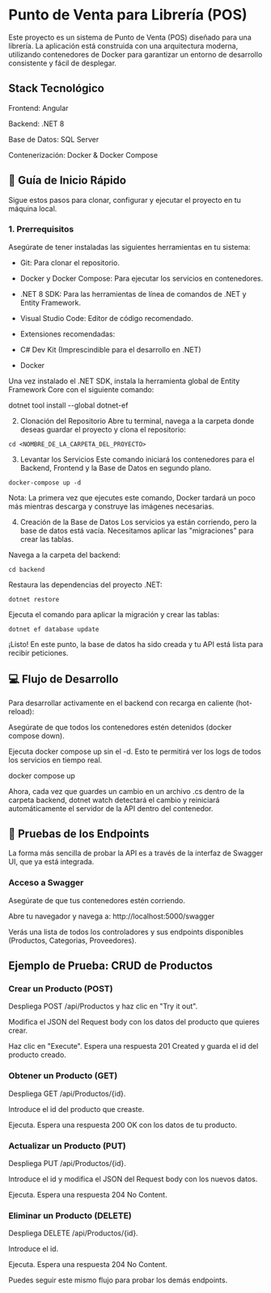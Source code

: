 # Punto de Venta para Librería (POS)
Este proyecto es un sistema de Punto de Venta (POS) diseñado para una librería. La aplicación está construida con una arquitectura moderna, utilizando contenedores de Docker para garantizar un entorno de desarrollo consistente y fácil de desplegar.

## Stack Tecnológico
Frontend: Angular

Backend: .NET 8

Base de Datos: SQL Server

Contenerización: Docker & Docker Compose

## 🚀 Guía de Inicio Rápido
Sigue estos pasos para clonar, configurar y ejecutar el proyecto en tu máquina local.

### 1. Prerrequisitos
Asegúrate de tener instaladas las siguientes herramientas en tu sistema:

- Git: Para clonar el repositorio.

- Docker y Docker Compose: Para ejecutar los servicios en contenedores.

- .NET 8 SDK: Para las herramientas de línea de comandos de .NET y Entity Framework.

- Visual Studio Code: Editor de código recomendado.

- Extensiones recomendadas:

- C# Dev Kit (Imprescindible para el desarrollo en .NET)

- Docker

Una vez instalado el .NET SDK, instala la herramienta global de Entity Framework Core con el siguiente comando:

dotnet tool install --global dotnet-ef

2. Clonación del Repositorio
Abre tu terminal, navega a la carpeta donde deseas guardar el proyecto y clona el repositorio:

```git clone <URL_DE_TU_REPOSITORIO_GIT>
cd <NOMBRE_DE_LA_CARPETA_DEL_PROYECTO>
```

3. Levantar los Servicios
Este comando iniciará los contenedores para el Backend, Frontend y la Base de Datos en segundo plano.

```
docker-compose up -d
```

Nota: La primera vez que ejecutes este comando, Docker tardará un poco más mientras descarga y construye las imágenes necesarias.

4. Creación de la Base de Datos
Los servicios ya están corriendo, pero la base de datos está vacía. Necesitamos aplicar las "migraciones" para crear las tablas.

Navega a la carpeta del backend:
```
cd backend
```

Restaura las dependencias del proyecto .NET:

```
dotnet restore
```

Ejecuta el comando para aplicar la migración y crear las tablas:

```
dotnet ef database update
```

¡Listo! En este punto, la base de datos ha sido creada y tu API está lista para recibir peticiones.

## 💻 Flujo de Desarrollo
Para desarrollar activamente en el backend con recarga en caliente (hot-reload):

Asegúrate de que todos los contenedores estén detenidos (docker compose down).

Ejecuta docker compose up sin el -d. Esto te permitirá ver los logs de todos los servicios en tiempo real.

docker compose up

Ahora, cada vez que guardes un cambio en un archivo .cs dentro de la carpeta backend, dotnet watch detectará el cambio y reiniciará automáticamente el servidor de la API dentro del contenedor.

## 🧪 Pruebas de los Endpoints
La forma más sencilla de probar la API es a través de la interfaz de Swagger UI, que ya está integrada.

### Acceso a Swagger
Asegúrate de que tus contenedores estén corriendo.

Abre tu navegador y navega a: http://localhost:5000/swagger

Verás una lista de todos los controladores y sus endpoints disponibles (Productos, Categorias, Proveedores).

## Ejemplo de Prueba: CRUD de Productos
### Crear un Producto (POST)

Despliega POST /api/Productos y haz clic en "Try it out".

Modifica el JSON del Request body con los datos del producto que quieres crear.

Haz clic en "Execute". Espera una respuesta 201 Created y guarda el id del producto creado.

### Obtener un Producto (GET)

Despliega GET /api/Productos/{id}.

Introduce el id del producto que creaste.

Ejecuta. Espera una respuesta 200 OK con los datos de tu producto.

### Actualizar un Producto (PUT)

Despliega PUT /api/Productos/{id}.

Introduce el id y modifica el JSON del Request body con los nuevos datos.

Ejecuta. Espera una respuesta 204 No Content.

### Eliminar un Producto (DELETE)

Despliega DELETE /api/Productos/{id}.

Introduce el id.

Ejecuta. Espera una respuesta 204 No Content.

Puedes seguir este mismo flujo para probar los demás endpoints.